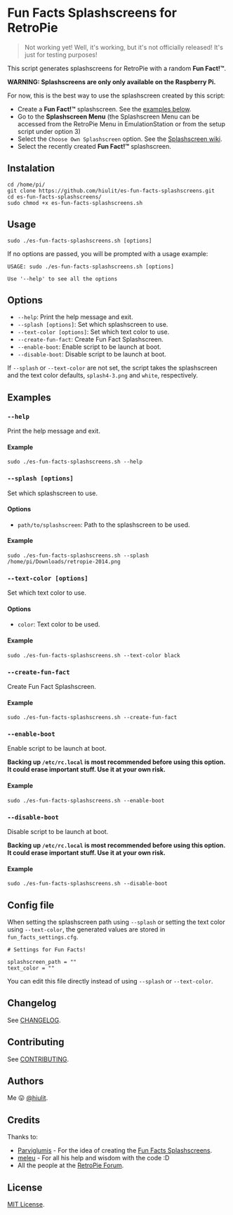 # Fun Facts Splashscreens for RetroPie

> Not working yet! Well, it's working, but it's not officially released! It's just for testing purposes!

This script generates splashscreens for RetroPie with a random **Fun Fact!™**.

**WARNING: Splashscreens are only only available on the Raspberry Pi.**

For now, this is the best way to use the splashscreen created by this script:

* Create a **Fun Fact!™** splashscreen. See the [examples below](#examples).
* Go to the **Splashscreen Menu** (the Splashscreen Menu can be accessed from the RetroPie Menu in EmulationStation or from the setup script under option 3)
* Select the `Choose Own Splashscreen` option. See the [Splashscreen wiki](https://github.com/retropie/retropie-setup/wiki/splashscreen).
* Select the recently created **Fun Fact!™** splashscreen.

## Instalation

```
cd /home/pi/
git clone https://github.com/hiulit/es-fun-facts-splashscreens.git
cd es-fun-facts-splashscreens/
sudo chmod +x es-fun-facts-splashscreens.sh
```

## Usage

```
sudo ./es-fun-facts-splashscreens.sh [options]
```

If no options are passed, you will be prompted with a usage example:

```
USAGE: sudo ./es-fun-facts-splashscreens.sh [options]

Use '--help' to see all the options
```

## Options

* `--help`: Print the help message and exit.
* `--splash [options]`: Set which splashscreen to use.
* `--text-color [options]`: Set which text color to use.
* `--create-fun-fact`: Create Fun Fact Splashscreen.
* `--enable-boot`: Enable script to be launch at boot.
* `--disable-boot`: Disable script to be launch at boot.

If `--splash` or `--text-color` are not set, the script takes the splashscreen and the text color defaults, `splash4-3.png` and `white`, respectively.

## Examples

### `--help`

Print the help message and exit.

#### Example

```
sudo ./es-fun-facts-splashscreens.sh --help
```

### `--splash [options]`

Set which splashscreen to use.

#### Options

* `path/to/splashscreen`: Path to the splashscreen to be used.

#### Example

```
sudo ./es-fun-facts-splashscreens.sh --splash /home/pi/Downloads/retropie-2014.png
```

### `--text-color [options]`

Set which text color to use.

#### Options

* `color`: Text color to be used.

#### Example

```
sudo ./es-fun-facts-splashscreens.sh --text-color black
```

### `--create-fun-fact`

Create Fun Fact Splashscreen.

#### Example

```
sudo ./es-fun-facts-splashscreens.sh --create-fun-fact
```

### `--enable-boot`

Enable script to be launch at boot.

**Backing up `/etc/rc.local` is most recommended before using this option. It could erase important stuff. Use it at your own risk.**

#### Example

```
sudo ./es-fun-facts-splashscreens.sh --enable-boot
```

### `--disable-boot`

Disable script to be launch at boot.

**Backing up `/etc/rc.local` is most recommended before using this option. It could erase important stuff. Use it at your own risk.**

#### Example

```
sudo ./es-fun-facts-splashscreens.sh --disable-boot
```

## Config file

When setting the splashscreen path using `--splash` or setting the text color using `--text-color`, the generated values are stored in `fun_facts_settings.cfg`.

```
# Settings for Fun Facts!

splashscreen_path = ""
text_color = ""
```

You can edit this file directly instead of using `--splash` or `--text-color`.

## Changelog

See [CHANGELOG](/CHANGELOG.md).

## Contributing

See [CONTRIBUTING](/CONTRIBUTING.md).

## Authors

Me 😛 [@hiulit](https://github.com/hiulit).

## Credits

Thanks to:

* [Parviglumis](https://retropie.org.uk/forum/user/parviglumis) - For the idea of creating the [Fun Facts Splashscreens](https://retropie.org.uk/forum/topic/13630).
* [meleu](https://github.com/meleu/) - For all his help and wisdom with the code :D
* All the people at the [RetroPie Forum](https://retropie.org.uk/forum/).

## License

[MIT License](/LICENSE).
